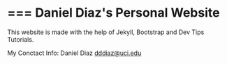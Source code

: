 ===
Daniel Diaz's Personal Website
===

This website is made with the help of Jekyll, Bootstrap and Dev Tips Tutorials.

My Conctact Info:
Daniel Diaz
dddiaz@uci.edu
